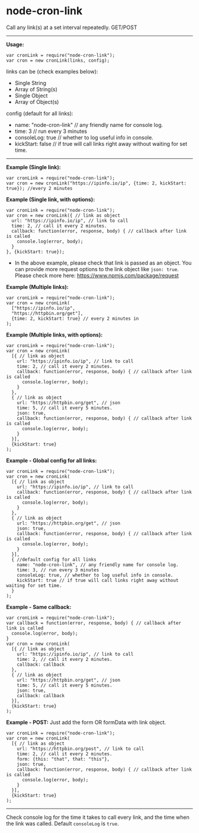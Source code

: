 # node-cron-link
Call any link(s) at a set interval repeatedly. GET/POST

--------------------------------------------------

**Usage:**

```
var cronLink = require("node-cron-link");
var cron = new cronLink(links, config);
```

links can be (check examples below):
- Single String
- Array of String(s)
- Single Object
- Array of Object(s)

config (default for all links):
- name: "node-cron-link" // any friendly name for console log.
- time: 3 // run every 3 minutes
- consoleLog: true // whether to log useful info in console.
- kickStart: false // if true will call links right away without waiting for set time.

------------------------------------------------------

**Example (Single link):**
```
var cronLink = require("node-cron-link");
var cron = new cronLink("https://ipinfo.io/ip", {time: 2, kickStart: true}); //every 2 minutes
```

**Example (Single link, with options):**

```
var cronLink = require("node-cron-link");
var cron = new cronLink({ // link as object
  url: "https://ipinfo.io/ip", // link to call
  time: 2, // call it every 2 minutes.
  callback: function(error, response, body) { // callback after link is called
    console.log(error, body);
  }
}, {kickStart: true});
```
- In the above example, please check that link is passed as an object. You can provide more request options to the link object like `json: true`. Please check more here: https://www.npmjs.com/package/request

**Example (Multiple links):**
```
var cronLink = require("node-cron-link");
var cron = new cronLink(
  ["https://ipinfo.io/ip",
  "https://httpbin.org/get"],
  {time: 2, kickStart: true} // every 2 minutes in
);
```

**Example (Multiple links, with options):**
```
var cronLink = require("node-cron-link");
var cron = new cronLink(
  [{ // link as object
    url: "https://ipinfo.io/ip", // link to call
    time: 2, // call it every 2 minutes.
    callback: function(error, response, body) { // callback after link is called
      console.log(error, body);
    }
  },
  { // link as object
    url: "https://httpbin.org/get", // json
    time: 5, // call it every 5 minutes.
    json: true,
    callback: function(error, response, body) { // callback after link is called
      console.log(error, body);
    }
  }],
  {kickStart: true}
);
```

**Example - Global config for all links:**
```
var cronLink = require("node-cron-link");
var cron = new cronLink(
  [{ // link as object
    url: "https://ipinfo.io/ip", // link to call
    callback: function(error, response, body) { // callback after link is called
      console.log(error, body);
    }
  },
  { // link as object
    url: "https://httpbin.org/get", // json
    json: true,
    callback: function(error, response, body) { // callback after link is called
      console.log(error, body);
    }
  }],
  { //default config for all links
    name: "node-cron-link", // any friendly name for console log.
    time: 3, // run every 3 minutes
    consoleLog: true, // whether to log useful info in console.
    kickStart: true // if true will call links right away without waiting for set time.
  }
);
```

**Example - Same callback:**
```
var cronLink = require("node-cron-link");
var callback = function(error, response, body) { // callback after link is called
  console.log(error, body);
}
var cron = new cronLink(
  [{ // link as object
    url: "https://ipinfo.io/ip", // link to call
    time: 2, // call it every 2 minutes.
    callback: callback
  },
  { // link as object
    url: "https://httpbin.org/get", // json
    time: 5, // call it every 5 minutes.
    json: true,
    callback: callback
  }],
  {kickStart: true}
);
```

**Example - POST:**
Just add the form OR formData with link object.
```
var cronLink = require("node-cron-link");
var cron = new cronLink(
  [{ // link as object
    url: "https://httpbin.org/post", // link to call
    time: 2, // call it every 2 minutes.
    form: {this: "that", that: "this"},
    json: true,
    callback: function(error, response, body) { // callback after link is called
      console.log(error, body);
    }
  }],
  {kickStart: true}
);
```

------------------------------------------------

Check console log for the time it takes to call every link, and the time when the link was called. Default `consoleLog` is `true`.